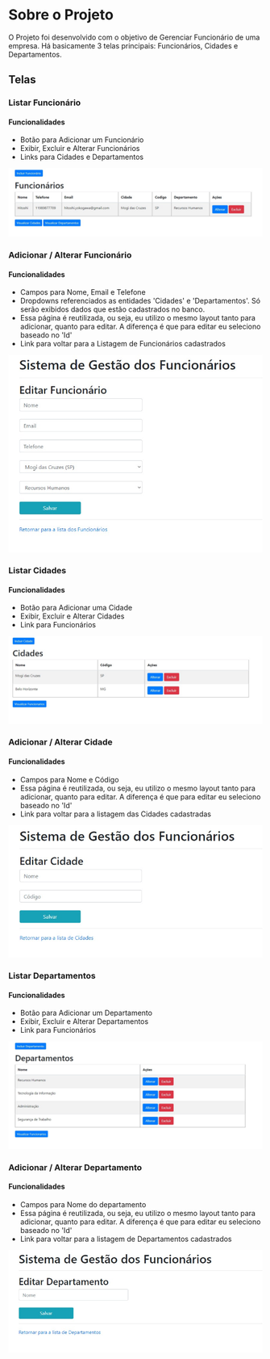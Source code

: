 # Sobre o Projeto

O Projeto foi desenvolvido com o objetivo de Gerenciar Funcionário de uma empresa. Há basicamente 3 telas principais: Funcionários, Cidades e Departamentos.

## Telas

### Listar Funcionário
#### Funcionalidades
- Botão para Adicionar um Funcionário
- Exibir, Excluir e Alterar Funcionários
- Links para Cidades e Departamentos

![](telas/funcionarios.jpeg)

### Adicionar / Alterar Funcionário
#### Funcionalidades
- Campos para Nome, Email e Telefone
- Dropdowns referenciados as entidades 'Cidades' e 'Departamentos'. Só serão exibidos dados que estão cadastrados no banco.
- Essa página é reutilizada, ou seja, eu utilizo o mesmo layout tanto para adicionar, quanto para editar. A diferença é que para editar eu seleciono baseado no 'Id'
- Link para voltar para a Listagem de Funcionários cadastrados

![](telas/adicionarFuncionario.jpeg)

### Listar Cidades
#### Funcionalidades
- Botão para Adicionar uma Cidade
- Exibir, Excluir e Alterar Cidades
- Link para Funcionários

![](telas/cidades.jpeg)

### Adicionar / Alterar Cidade
#### Funcionalidades
- Campos para Nome e Código
- Essa página é reutilizada, ou seja, eu utilizo o mesmo layout tanto para adicionar, quanto para editar. A diferença é que para editar eu seleciono baseado no 'Id'
- Link para voltar para a listagem das Cidades cadastradas

![](telas/adicionarCidade.jpeg)


### Listar Departamentos
#### Funcionalidades
- Botão para Adicionar um Departamento
- Exibir, Excluir e Alterar Departamentos
- Link para Funcionários

![](telas/departamentos.jpeg)

### Adicionar / Alterar Departamento
#### Funcionalidades
- Campos para Nome do departamento
- Essa página é reutilizada, ou seja, eu utilizo o mesmo layout tanto para adicionar, quanto para editar. A diferença é que para editar eu seleciono baseado no 'Id'
- Link para voltar para a listagem de Departamentos cadastrados

![](telas/adicionarDepartamento.jpeg)


